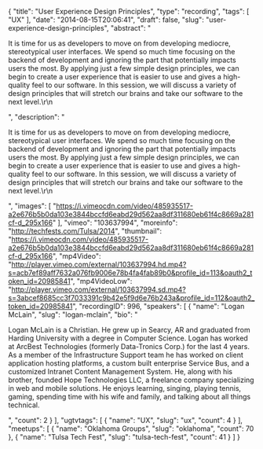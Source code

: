 {
  "title": "User Experience Design Principles",
  "type": "recording",
  "tags": [
    "UX"
  ],
  "date": "2014-08-15T20:06:41",
  "draft": false,
  "slug": "user-experience-design-principles",
  "abstract": "<p>It is time for us as developers to move on from developing mediocre, stereotypical user interfaces. We spend so much time focusing on the backend of development and ignoring the part that potentially impacts users the most. By applying just a few simple design principles, we can begin to create a user experience that is easier to use and gives a high-quality feel to our software. In this session, we will discuss a variety of design principles that will stretch our brains and take our software to the next level.\r\n</p>",
  "description": "<p>It is time for us as developers to move on from developing mediocre, stereotypical user interfaces. We spend so much time focusing on the backend of development and ignoring the part that potentially impacts users the most. By applying just a few simple design principles, we can begin to create a user experience that is easier to use and gives a high-quality feel to our software. In this session, we will discuss a variety of design principles that will stretch our brains and take our software to the next level.\r\n</p>",
  "images": [
    "https://i.vimeocdn.com/video/485935517-a2e676b5b0da103e3844bccfd6eabd29d562aa8df311680eb61f4c8669a281cf-d_295x166"
  ],
  "vimeo": "103637994",
  "moreinfo": "http://techfests.com/Tulsa/2014",
  "thumbnail": "https://i.vimeocdn.com/video/485935517-a2e676b5b0da103e3844bccfd6eabd29d562aa8df311680eb61f4c8669a281cf-d_295x166",
  "mp4Video": "http://player.vimeo.com/external/103637994.hd.mp4?s=acb7ef89aff7632a076fb9006e78b4fa4fab89b0&profile_id=113&oauth2_token_id=20985841",
  "mp4VideoLow": "http://player.vimeo.com/external/103637994.sd.mp4?s=3abcef8685cc3f7033391c9b42e5f9d6e76b243a&profile_id=112&oauth2_token_id=20985841",
  "recordingID": 996,
  "speakers": [
    {
      "name": "Logan McLain",
      "slug": "logan-mclain",
      "bio": "<p>Logan McLain is a Christian. He grew up in Searcy, AR and graduated from Harding University with a degree in Computer Science. Logan has worked at ArcBest Technologies (formerly Data-Tronics Corp.) for the last 4 years. As a member of the Infrastructure Support team he has worked on client application hosting platforms, a custom built enterprise Service Bus, and a customized Intranet Content Management System. He, along with his brother, founded Hope Technologies LLC, a freelance company specializing in web and mobile solutions. He enjoys learning, singing, playing tennis, gaming, spending time with his wife and family, and talking about all things technical.</p>",
      "count": 2
    }
  ],
  "ugtvtags": [
    {
      "name": "UX",
      "slug": "ux",
      "count": 4
    }
  ],
  "meetups": [
    {
      "name": "Oklahoma Groups",
      "slug": "oklahoma",
      "count": 70
    },
    {
      "name": "Tulsa Tech Fest",
      "slug": "tulsa-tech-fest",
      "count": 41
    }
  ]
}